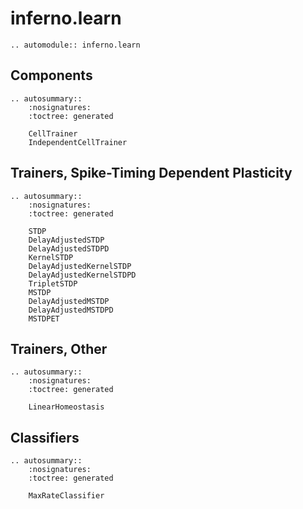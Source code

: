 # inferno.learn

```{eval-rst}
.. automodule:: inferno.learn
```

## Components
```{eval-rst}
.. autosummary::
    :nosignatures:
    :toctree: generated

    CellTrainer
    IndependentCellTrainer
```

## Trainers, Spike-Timing Dependent Plasticity
```{eval-rst}
.. autosummary::
    :nosignatures:
    :toctree: generated

    STDP
    DelayAdjustedSTDP
    DelayAdjustedSTDPD
    KernelSTDP
    DelayAdjustedKernelSTDP
    DelayAdjustedKernelSTDPD
    TripletSTDP
    MSTDP
    DelayAdjustedMSTDP
    DelayAdjustedMSTDPD
    MSTDPET

```

## Trainers, Other
```{eval-rst}
.. autosummary::
    :nosignatures:
    :toctree: generated

    LinearHomeostasis
```

## Classifiers
```{eval-rst}
.. autosummary::
    :nosignatures:
    :toctree: generated

    MaxRateClassifier
```